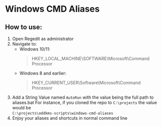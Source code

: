 # Windows CMD Aliases

## How to use:

1. Open Regedit as administrator
2. Navigate to:
   - Windows 10/11:
     > HKEY_LOCAL_MACHINE\SOFTWARE\Microsoft\Command Processor
   - Windows 8 and earlier:
     > HKEY_CURRENT_USER\Software\Microsoft\Command Processor
3. Add a String Value named `AutoRun` with the value being
   the full path to aliases.bat
   For instance, if you cloned the repo to `C:\projects` the value would be <br/>
   `C:\projects\oddkms-scripts\windows-cmd-aliases`
4. Enjoy your aliases and shortcuts in normal command line
